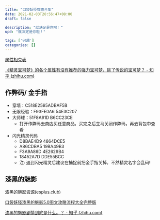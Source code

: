 ```yaml
---
title: "口袋妖怪攻略合集"
date: 2021-02-03T20:56:47+08:00
draft: false

description: "就决定是你啦！"
upd: "就决定是你啦！"

tags: ['兴趣']
categories: []
---
```


<!--more-->

[属性相克表](https://wiki.52poke.com/wiki/属性相克表)

[《精灵宝可梦》的各个属性有没有推荐的强力宝可梦，除了传说的宝可梦？ - 知乎 (zhihu.com)](https://www.zhihu.com/question/263981638)

## 作弊码/ 金手指

- 穿墙：C518E2595ADBAF5B
- 无限经验：F93FE0A6 54E3C207
- 大师球：51F8A91D B6CC23CE
    - 打开作弊码去商店买任意商品，买完之后立马关闭作弊码，再去背包中查看
- 闪光精灵代码
    - D8BAE4D9 4864DCE5
    - A86CDBA5 19BA49B3
    - F3A9A86D 4E2629B4
    - 18452A7D DDE55BCC
    - 注: 遇到闪光精灵后建议在捕捉前把金手指关掉，不然精灵名字会乱码!

## 漆黑的魅影

[漆黑的魅影资源(esplus.club)](https://ep.esplus.club/)

[口袋妖怪漆黑的魅影5.0图文攻略流程大全完整版](https://www.66game.cn/news/406172/)

[ 漆黑的魅影剧情到底是什么。？ - 知乎 (zhihu.com)](https://www.zhihu.com/question/46998980)




